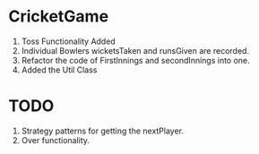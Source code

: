 # CricketGame

1. Toss Functionality Added
2. Individual Bowlers wicketsTaken and runsGiven are recorded.
3. Refactor the code of FirstInnings and secondInnings into one.
4. Added the Util Class

# TODO

1. Strategy patterns for getting the nextPlayer.
2. Over functionality.
